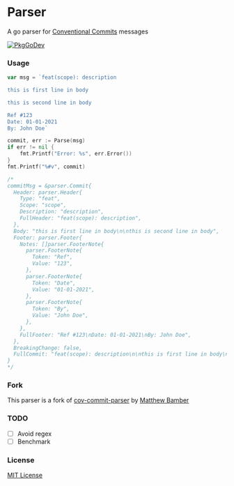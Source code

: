 # Parser

A go parser for [Conventional Commits](https://www.conventionalcommits.org/en/v1.0.0/) messages

[![PkgGoDev](https://pkg.go.dev/badge/github.com/conventionalcommit/parser)](https://pkg.go.dev/github.com/conventionalcommit/parser)

### Usage

```go
var msg = `feat(scope): description

this is first line in body

this is second line in body

Ref #123
Date: 01-01-2021
By: John Doe`

commit, err := Parse(msg)
if err != nil {
    fmt.Printf("Error: %s", err.Error())
}
fmt.Printf("%#v", commit)

/*
commitMsg = &parser.Commit{
  Header: parser.Header{
    Type: "feat",
    Scope: "scope",
    Description: "description",
    FullHeader: "feat(scope): description",
  },
  Body: "this is first line in body\n\nthis is second line in body",
  Footer: parser.Footer{
    Notes: []parser.FooterNote{
      parser.FooterNote{
        Token: "Ref",
        Value: "123",
      },
      parser.FooterNote{
        Token: "Date",
        Value: "01-01-2021",
      },
      parser.FooterNote{
        Token: "By",
        Value: "John Doe",
      },
    },
    FullFooter: "Ref #123\nDate: 01-01-2021\nBy: John Doe",
  },
  BreakingChange: false,
  FullCommit: "feat(scope): description\n\nthis is first line in body\n\nthis is second line in body\n\nRef #123\nDate: 01-01-2021\nBy: John Doe",
}
*/
```

### Fork

This parser is a fork of [cov-commit-parser](https://github.com/mbamber/cov-commit-parser) by [Matthew Bamber](https://github.com/mbamber/)

### TODO

- [ ] Avoid regex
- [ ] Benchmark

### License

[MIT License](https://github.com/conventionalcommit/parser/tree/master/LICENSE.md)


